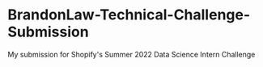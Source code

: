 # BrandonLaw-Technical-Challenge-Submission
My submission for Shopify's Summer 2022 Data Science Intern Challenge
